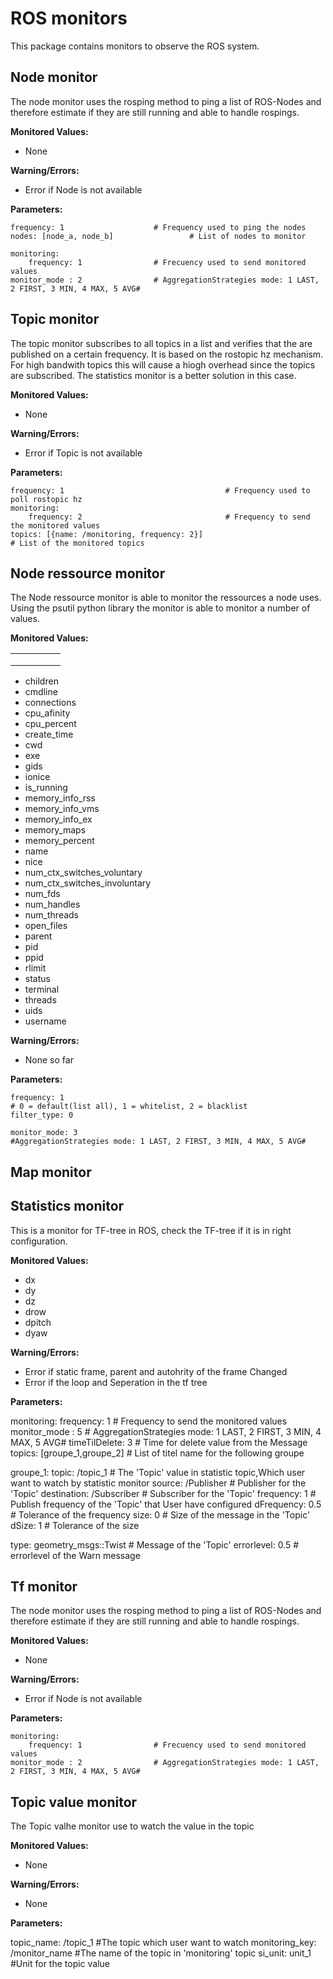 # ROS monitors

This package contains monitors to observe the ROS system. 

## Node monitor

The node monitor uses the rosping method to ping a list of ROS-Nodes and therefore estimate if they are still running and able to handle rospings. 

**Monitored Values:**

* None

**Warning/Errors:**

* Error if Node is not available


**Parameters:**


	frequency: 1					# Frequency used to ping the nodes
	nodes: [node_a, node_b]			        # List of nodes to monitor

	monitoring:
	    frequency: 1				# Frecuency used to send monitored values
	monitor_mode : 2				# AggregationStrategies mode: 1 LAST, 2 FIRST, 3 MIN, 4 MAX, 5 AVG#


## Topic monitor

The topic monitor subscribes to all topics in a list and verifies that the are published on a certain frequency. It is based on the rostopic hz mechanism. For high bandwith topics this will cause a hiogh overhead since the topics are subscribed. The statistics monitor is a better solution in this case.

**Monitored Values:**

* None

**Warning/Errors:**

* Error if Topic is not available


**Parameters:**


	frequency: 1									# Frequency used to poll rostopic hz
	monitoring:		
	    frequency: 2								# Frequency to send the monitored values
	topics: [{name: /monitoring, frequency: 2}]		                        # List of the monitored topics

## Node ressource monitor

The Node ressource monitor is able to monitor the ressources a node uses. Using the psutil python library the monitor is able to monitor a number of values.

**Monitored Values:**


|   |   |   |   |   |
|---|---|---|---|---|
|   |   |   |   |   |
|   |   |   |   |   |
|   |   |   |   |   |

* children
* cmdline
* connections
* cpu_afinity
* cpu_percent
* create_time
* cwd
* exe
* gids
* ionice
* is_running
* memory_info_rss
* memory_info_vms
* memory_info_ex
* memory_maps
* memory_percent
* name
* nice
* num_ctx_switches_voluntary
* num_ctx_switches_involuntary
* num_fds
* num_handles
* num_threads
* open_files
* parent
* pid
* ppid
* rlimit
* status
* terminal
* threads
* uids
* username

**Warning/Errors:**

* None so far


**Parameters:**


	frequency: 1
	# 0 = default(list all), 1 = whitelist, 2 = blacklist
	filter_type: 0

	monitor_mode: 3
	#AggregationStrategies mode: 1 LAST, 2 FIRST, 3 MIN, 4 MAX, 5 AVG#

## Map monitor
## Statistics monitor
This is a monitor for TF-tree in ROS, check the TF-tree if it is in right configuration.

**Monitored Values:**

* dx
* dy
* dz
* drow
* dpitch
* dyaw

**Warning/Errors:**

* Error if static frame, parent and autohrity of the frame Changed
* Error if the loop and Seperation in the tf tree

**Parameters:**

monitoring:
  frequency: 1                                  # Frequency to send the monitored values
monitor_mode : 5                                # AggregationStrategies mode: 1 LAST, 2 FIRST, 3 MIN, 4 MAX, 5 AVG#
timeTilDelete: 3                                # Time for delete value from the  Message
topics: [groupe_1,groupe_2]                            # List of titel name for the following groupe 

groupe_1:
  topic: /topic_1                               # The 'Topic' value in statistic topic,Which user want to watch by statistic monitor
  source: /Publisher                            # Publisher for the 'Topic'
  destination: /Subscriber                      # Subscriber for the 'Topic'
  frequency: 1                                  # Publish frequency of the 'Topic' that User have configured
  dFrequency: 0.5                               # Tolerance of the frequency
  size: 0                                       # Size of the message in the 'Topic'
  dSize: 1                                      # Tolerance of the size

  type: geometry_msgs::Twist                    # Message of the 'Topic'
  errorlevel: 0.5                               # errorlevel of the Warn message

## Tf monitor
The node monitor uses the rosping method to ping a list of ROS-Nodes and therefore estimate if they are still running and able to handle rospings. 

**Monitored Values:**

* None

**Warning/Errors:**

* Error if Node is not available


**Parameters:**

	monitoring:
	    frequency: 1				# Frecuency used to send monitored values
	monitor_mode : 2				# AggregationStrategies mode: 1 LAST, 2 FIRST, 3 MIN, 4 MAX, 5 AVG#


## Topic value monitor

The Topic valhe monitor use to watch the value in the topic

**Monitored Values:**

* None

**Warning/Errors:**

* None


**Parameters:**

topic_name: /topic_1                                  #The topic which user want to watch
monitoring_key: /monitor_name                         #The name of the topic in 'monitoring' topic
si_unit: unit_1                                       #Unit for the topic value 
